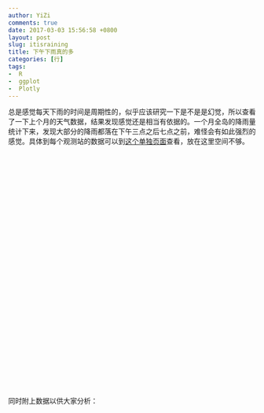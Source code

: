 ```yaml
---
author: YiZi
comments: true
date: 2017-03-03 15:56:58 +0800
layout: post
slug: itisraining
title: 下午下雨真的多
categories: [行]
tags:
-  R
-  ggplot
-  Plotly
---
```


<script src="/public/js/jquery-1.12.4/jquery.min.js"></script>
<meta name="viewport" content="width=device-width, initial-scale=1" />
<script src="/public/js/bootstrap-3.3.5/js/bootstrap.min.js"></script>
<script src="/public/js/bootstrap-3.3.5/shim/html5shiv.min.js"></script>
<script src="/public/js/bootstrap-3.3.5/shim/respond.min.js"></script>
<script src="/public/js/navigation-1.1/tabsets.js"></script>
<script src="/public/js/htmlwidgets-0.8/htmlwidgets.js"></script>
<link href="/public/js/plotlyjs-1.16.3/plotly-htmlwidgets.css" rel="stylesheet" />
<script src="/public/js/plotlyjs-1.16.3/plotly-latest.min.js"></script>
<script src="/public/js/plotly-binding-4.5.6/plotly.js"></script>
<script src="/public/js/datatables-binding-0.2/datatables.js"></script>
<link href="/public/js/dt-core-1.10.12/css/jquery.dataTables.min.css" rel="stylesheet" />
<link href="/public/js/dt-core-1.10.12/css/jquery.dataTables.extra.css" rel="stylesheet" />
<script src="/public/js/dt-core-1.10.12/js/jquery.dataTables.min.js"></script>
<link href="/public/js/nouislider-7.0.10/jquery.nouislider.min.css" rel="stylesheet" />
<script src="/public/js/nouislider-7.0.10/jquery.nouislider.min.js"></script>
<link href="/public/js/selectize-0.12.0/selectize.bootstrap3.css" rel="stylesheet" />
<script src="/public/js/selectize-0.12.0/selectize.min.js"></script>

<p>总是感觉每天下雨的时间是周期性的，似乎应该研究一下是不是是幻觉，所以查看了一下上个月的天气数据，结果发现感觉还是相当有依据的。一个月全岛的降雨量统计下来，发现大部分的降雨都落在下午三点之后七点之前，难怪会有如此强烈的感觉。具体到每个观测站的数据可以到<a href="/pages/febrainsg.html">这个单独页面</a>查看，放在这里空间不够。</p>

<div id="htmlwidget-1b89c3414b214493fdc4" style="width:672px;height:480px;" class="plotly html-widget"></div>
<script type="application/json" data-for="htmlwidget-1b89c3414b214493fdc4">{"x":{"data":[{"x":[0,1,2,3,4,5,6,7,8,9,10,11,12,13,14,15,16,17,18,19,20,21,22,23],"y":[0.649122807017544,0.712280701754386,0.866666666666667,1.3859649122807,0.866666666666667,0.821052631578947,1.77543859649123,2.07368421052632,0.087719298245614,0.0912280701754386,0.52280701754386,3.50526315789474,7.2,8.34385964912281,6.91228070175439,17.6105263157895,30.3543859649123,36.3894736842105,15.6245614035088,8.43508771929825,2.47017543859649,1.25964912280702,0.533333333333333,0.301754385964912],"text":["Hour: 0<br>Rain: 0.65","Hour: 1<br>Rain: 0.71","Hour: 2<br>Rain: 0.87","Hour: 3<br>Rain: 1.39","Hour: 4<br>Rain: 0.87","Hour: 5<br>Rain: 0.82","Hour: 6<br>Rain: 1.78","Hour: 7<br>Rain: 2.07","Hour: 8<br>Rain: 0.09","Hour: 9<br>Rain: 0.09","Hour: 10<br>Rain: 0.52","Hour: 11<br>Rain: 3.51","Hour: 12<br>Rain: 7.2","Hour: 13<br>Rain: 8.34","Hour: 14<br>Rain: 6.91","Hour: 15<br>Rain: 17.61","Hour: 16<br>Rain: 30.35","Hour: 17<br>Rain: 36.39","Hour: 18<br>Rain: 15.62","Hour: 19<br>Rain: 8.44","Hour: 20<br>Rain: 2.47","Hour: 21<br>Rain: 1.26","Hour: 22<br>Rain: 0.53","Hour: 23<br>Rain: 0.3"],"key":null,"type":"bar","marker":{"autocolorscale":false,"color":"rgba(0,0,139,1)","line":{"width":1.88976377952756,"color":"rgba(255,255,255,1)"}},"showlegend":false,"xaxis":"x","yaxis":"y","hoverinfo":"text","name":""}],"layout":{"margin":{"t":26.2283105022831,"r":7.30593607305936,"b":40.1826484018265,"l":37.2602739726027},"plot_bgcolor":"rgba(255,255,255,1)","paper_bgcolor":"rgba(255,255,255,1)","font":{"color":"rgba(0,0,0,1)","family":"","size":14.6118721461187},"xaxis":{"domain":[0,1],"type":"linear","autorange":false,"tickmode":"array","range":[-1.645,24.645],"ticktext":["0","5","10","15","20"],"tickvals":[0,5,10,15,20],"ticks":"outside","tickcolor":"rgba(51,51,51,1)","ticklen":3.65296803652968,"tickwidth":0.66417600664176,"showticklabels":true,"tickfont":{"color":"rgba(77,77,77,1)","family":"","size":11.689497716895},"tickangle":-0,"showline":false,"linecolor":null,"linewidth":0,"showgrid":true,"gridcolor":"rgba(235,235,235,1)","gridwidth":0.66417600664176,"zeroline":false,"anchor":"y","title":"Hours","titlefont":{"color":"rgba(0,0,0,1)","family":"","size":14.6118721461187},"hoverformat":".2f"},"yaxis":{"domain":[0,1],"type":"linear","autorange":false,"tickmode":"array","range":[-1.81947368421053,38.2089473684211],"ticktext":["0","10","20","30"],"tickvals":[0,10,20,30],"ticks":"outside","tickcolor":"rgba(51,51,51,1)","ticklen":3.65296803652968,"tickwidth":0.66417600664176,"showticklabels":true,"tickfont":{"color":"rgba(77,77,77,1)","family":"","size":11.689497716895},"tickangle":-0,"showline":false,"linecolor":null,"linewidth":0,"showgrid":true,"gridcolor":"rgba(235,235,235,1)","gridwidth":0.66417600664176,"zeroline":false,"anchor":"x","title":"Total Rainfall in Feb","titlefont":{"color":"rgba(0,0,0,1)","family":"","size":14.6118721461187},"hoverformat":".2f"},"shapes":[{"type":"rect","fillcolor":"transparent","line":{"color":"rgba(51,51,51,1)","width":0.66417600664176,"linetype":"solid"},"yref":"paper","xref":"paper","x0":0,"x1":1,"y0":0,"y1":1}],"showlegend":false,"legend":{"bgcolor":"rgba(255,255,255,1)","bordercolor":"transparent","borderwidth":1.88976377952756,"font":{"color":"rgba(0,0,0,1)","family":"","size":11.689497716895}},"barmode":"stack","bargap":0,"hovermode":"closest"},"source":"A","config":{"modeBarButtonsToAdd":[{"name":"Collaborate","icon":{"width":1000,"ascent":500,"descent":-50,"path":"M487 375c7-10 9-23 5-36l-79-259c-3-12-11-23-22-31-11-8-22-12-35-12l-263 0c-15 0-29 5-43 15-13 10-23 23-28 37-5 13-5 25-1 37 0 0 0 3 1 7 1 5 1 8 1 11 0 2 0 4-1 6 0 3-1 5-1 6 1 2 2 4 3 6 1 2 2 4 4 6 2 3 4 5 5 7 5 7 9 16 13 26 4 10 7 19 9 26 0 2 0 5 0 9-1 4-1 6 0 8 0 2 2 5 4 8 3 3 5 5 5 7 4 6 8 15 12 26 4 11 7 19 7 26 1 1 0 4 0 9-1 4-1 7 0 8 1 2 3 5 6 8 4 4 6 6 6 7 4 5 8 13 13 24 4 11 7 20 7 28 1 1 0 4 0 7-1 3-1 6-1 7 0 2 1 4 3 6 1 1 3 4 5 6 2 3 3 5 5 6 1 2 3 5 4 9 2 3 3 7 5 10 1 3 2 6 4 10 2 4 4 7 6 9 2 3 4 5 7 7 3 2 7 3 11 3 3 0 8 0 13-1l0-1c7 2 12 2 14 2l218 0c14 0 25-5 32-16 8-10 10-23 6-37l-79-259c-7-22-13-37-20-43-7-7-19-10-37-10l-248 0c-5 0-9-2-11-5-2-3-2-7 0-12 4-13 18-20 41-20l264 0c5 0 10 2 16 5 5 3 8 6 10 11l85 282c2 5 2 10 2 17 7-3 13-7 17-13z m-304 0c-1-3-1-5 0-7 1-1 3-2 6-2l174 0c2 0 4 1 7 2 2 2 4 4 5 7l6 18c0 3 0 5-1 7-1 1-3 2-6 2l-173 0c-3 0-5-1-8-2-2-2-4-4-4-7z m-24-73c-1-3-1-5 0-7 2-2 3-2 6-2l174 0c2 0 5 0 7 2 3 2 4 4 5 7l6 18c1 2 0 5-1 6-1 2-3 3-5 3l-174 0c-3 0-5-1-7-3-3-1-4-4-5-6z"},"click":"function(gd) { \n        // is this being viewed in RStudio?\n        if (location.search == '?viewer_pane=1') {\n          alert('To learn about plotly for collaboration, visit:\\n https://cpsievert.github.io/plotly_book/plot-ly-for-collaboration.html');\n        } else {\n          window.open('https://cpsievert.github.io/plotly_book/plot-ly-for-collaboration.html', '_blank');\n        }\n      }"}],"modeBarButtonsToRemove":["sendDataToCloud"]},"base_url":"https://plot.ly"},"evals":["config.modeBarButtonsToAdd.0.click"],"jsHooks":[]}</script>

<p> 同时附上数据以供大家分析：</p>

<div id="htmlwidget-39df8e29b733f33ef84f" style="width:100%;height:auto;" class="datatables html-widget"></div>
<script type="application/json" data-for="htmlwidget-39df8e29b733f33ef84f">{"x":{"filter":"top","filterHTML":"<tr>\n  <td>\u003c/td>\n  <td data-type=\"integer\" style=\"vertical-align: top;\">\n    <div class=\"form-group has-feedback\" style=\"margin-bottom: auto;\">\n      <input type=\"search\" placeholder=\"All\" class=\"form-control\" style=\"width: 100%;\"/>\n      <span class=\"glyphicon glyphicon-remove-circle form-control-feedback\">\u003c/span>\n    \u003c/div>\n    <div style=\"display: none; position: absolute; width: 200px;\">\n      <div data-min=\"0\" data-max=\"23\">\u003c/div>\n      <span style=\"float: left;\">\u003c/span>\n      <span style=\"float: right;\">\u003c/span>\n    \u003c/div>\n  \u003c/td>\n  <td data-type=\"number\" style=\"vertical-align: top;\">\n    <div class=\"form-group has-feedback\" style=\"margin-bottom: auto;\">\n      <input type=\"search\" placeholder=\"All\" class=\"form-control\" style=\"width: 100%;\"/>\n      <span class=\"glyphicon glyphicon-remove-circle form-control-feedback\">\u003c/span>\n    \u003c/div>\n    <div style=\"display: none; position: absolute; width: 200px;\">\n      <div data-min=\"0.087719298245614\" data-max=\"36.3894736842105\" data-scale=\"15\">\u003c/div>\n      <span style=\"float: left;\">\u003c/span>\n      <span style=\"float: right;\">\u003c/span>\n    \u003c/div>\n  \u003c/td>\n\u003c/tr>","data":[["1","2","3","4","5","6","7","8","9","10","11","12","13","14","15","16","17","18","19","20","21","22","23","24"],[0,1,2,3,4,5,6,7,8,9,10,11,12,13,14,15,16,17,18,19,20,21,22,23],[0.649122807017544,0.712280701754386,0.866666666666667,1.3859649122807,0.866666666666667,0.821052631578947,1.77543859649123,2.07368421052632,0.087719298245614,0.0912280701754386,0.52280701754386,3.50526315789474,7.2,8.34385964912281,6.91228070175439,17.6105263157895,30.3543859649123,36.3894736842105,15.6245614035088,8.43508771929825,2.47017543859649,1.25964912280702,0.533333333333333,0.301754385964912]],"container":"<table class=\"display\">\n  <thead>\n    <tr>\n      <th> \u003c/th>\n      <th>Hour\u003c/th>\n      <th>Rain\u003c/th>\n    \u003c/tr>\n  \u003c/thead>\n\u003c/table>","options":{"columnDefs":[{"className":"dt-right","targets":[1,2]},{"orderable":false,"targets":0}],"order":[],"autoWidth":false,"orderClasses":false,"orderCellsTop":true}},"evals":[],"jsHooks":[]}</script>


